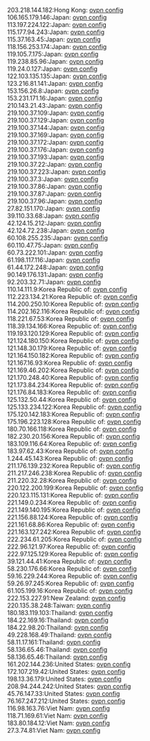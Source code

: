 203.218.144.182:Hong Kong: [ovpn config](vpn/203_218_144_182.ovpn)  
106.165.179.146:Japan: [ovpn config](vpn/106_165_179_146.ovpn)  
113.197.224.122:Japan: [ovpn config](vpn/113_197_224_122.ovpn)  
115.177.94.243:Japan: [ovpn config](vpn/115_177_94_243.ovpn)  
115.37.163.45:Japan: [ovpn config](vpn/115_37_163_45.ovpn)  
118.156.253.174:Japan: [ovpn config](vpn/118_156_253_174.ovpn)  
119.105.7.175:Japan: [ovpn config](vpn/119_105_7_175.ovpn)  
119.238.85.96:Japan: [ovpn config](vpn/119_238_85_96.ovpn)  
119.24.0.127:Japan: [ovpn config](vpn/119_24_0_127.ovpn)  
122.103.135.135:Japan: [ovpn config](vpn/122_103_135_135.ovpn)  
123.216.81.141:Japan: [ovpn config](vpn/123_216_81_141.ovpn)  
153.156.26.8:Japan: [ovpn config](vpn/153_156_26_8.ovpn)  
153.231.171.16:Japan: [ovpn config](vpn/153_231_171_16.ovpn)  
210.143.21.43:Japan: [ovpn config](vpn/210_143_21_43.ovpn)  
219.100.37.109:Japan: [ovpn config](vpn/219_100_37_109.ovpn)  
219.100.37.129:Japan: [ovpn config](vpn/219_100_37_129.ovpn)  
219.100.37.144:Japan: [ovpn config](vpn/219_100_37_144.ovpn)  
219.100.37.169:Japan: [ovpn config](vpn/219_100_37_169.ovpn)  
219.100.37.172:Japan: [ovpn config](vpn/219_100_37_172.ovpn)  
219.100.37.176:Japan: [ovpn config](vpn/219_100_37_176.ovpn)  
219.100.37.193:Japan: [ovpn config](vpn/219_100_37_193.ovpn)  
219.100.37.22:Japan: [ovpn config](vpn/219_100_37_22.ovpn)  
219.100.37.223:Japan: [ovpn config](vpn/219_100_37_223.ovpn)  
219.100.37.3:Japan: [ovpn config](vpn/219_100_37_3.ovpn)  
219.100.37.86:Japan: [ovpn config](vpn/219_100_37_86.ovpn)  
219.100.37.87:Japan: [ovpn config](vpn/219_100_37_87.ovpn)  
219.100.37.96:Japan: [ovpn config](vpn/219_100_37_96.ovpn)  
27.82.151.170:Japan: [ovpn config](vpn/27_82_151_170.ovpn)  
39.110.33.68:Japan: [ovpn config](vpn/39_110_33_68.ovpn)  
42.124.15.212:Japan: [ovpn config](vpn/42_124_15_212.ovpn)  
42.124.72.238:Japan: [ovpn config](vpn/42_124_72_238.ovpn)  
60.108.255.235:Japan: [ovpn config](vpn/60_108_255_235.ovpn)  
60.110.47.75:Japan: [ovpn config](vpn/60_110_47_75.ovpn)  
60.73.222.101:Japan: [ovpn config](vpn/60_73_222_101.ovpn)  
61.198.117.116:Japan: [ovpn config](vpn/61_198_117_116.ovpn)  
61.44.172.248:Japan: [ovpn config](vpn/61_44_172_248.ovpn)  
90.149.176.131:Japan: [ovpn config](vpn/90_149_176_131.ovpn)  
92.203.32.71:Japan: [ovpn config](vpn/92_203_32_71.ovpn)  
110.14.111.9:Korea Republic of: [ovpn config](vpn/110_14_111_9.ovpn)  
112.223.134.21:Korea Republic of: [ovpn config](vpn/112_223_134_21.ovpn)  
114.200.250.10:Korea Republic of: [ovpn config](vpn/114_200_250_10.ovpn)  
114.202.162.116:Korea Republic of: [ovpn config](vpn/114_202_162_116.ovpn)  
118.221.67.53:Korea Republic of: [ovpn config](vpn/118_221_67_53.ovpn)  
118.39.134.166:Korea Republic of: [ovpn config](vpn/118_39_134_166.ovpn)  
119.193.120.129:Korea Republic of: [ovpn config](vpn/119_193_120_129.ovpn)  
121.124.180.150:Korea Republic of: [ovpn config](vpn/121_124_180_150.ovpn)  
121.148.30.179:Korea Republic of: [ovpn config](vpn/121_148_30_179.ovpn)  
121.164.150.182:Korea Republic of: [ovpn config](vpn/121_164_150_182.ovpn)  
121.167.16.93:Korea Republic of: [ovpn config](vpn/121_167_16_93.ovpn)  
121.169.46.202:Korea Republic of: [ovpn config](vpn/121_169_46_202.ovpn)  
121.170.248.40:Korea Republic of: [ovpn config](vpn/121_170_248_40.ovpn)  
121.173.84.234:Korea Republic of: [ovpn config](vpn/121_173_84_234.ovpn)  
121.176.84.183:Korea Republic of: [ovpn config](vpn/121_176_84_183.ovpn)  
125.132.50.44:Korea Republic of: [ovpn config](vpn/125_132_50_44.ovpn)  
125.133.234.122:Korea Republic of: [ovpn config](vpn/125_133_234_122.ovpn)  
175.120.142.183:Korea Republic of: [ovpn config](vpn/175_120_142_183.ovpn)  
175.196.223.128:Korea Republic of: [ovpn config](vpn/175_196_223_128.ovpn)  
180.70.166.118:Korea Republic of: [ovpn config](vpn/180_70_166_118.ovpn)  
182.230.20.156:Korea Republic of: [ovpn config](vpn/182_230_20_156.ovpn)  
183.109.116.64:Korea Republic of: [ovpn config](vpn/183_109_116_64.ovpn)  
183.97.62.43:Korea Republic of: [ovpn config](vpn/183_97_62_43.ovpn)  
1.244.45.143:Korea Republic of: [ovpn config](vpn/1_244_45_143.ovpn)  
211.176.139.232:Korea Republic of: [ovpn config](vpn/211_176_139_232.ovpn)  
211.217.246.238:Korea Republic of: [ovpn config](vpn/211_217_246_238.ovpn)  
211.220.32.28:Korea Republic of: [ovpn config](vpn/211_220_32_28.ovpn)  
220.122.200.199:Korea Republic of: [ovpn config](vpn/220_122_200_199.ovpn)  
220.123.115.131:Korea Republic of: [ovpn config](vpn/220_123_115_131.ovpn)  
221.149.0.234:Korea Republic of: [ovpn config](vpn/221_149_0_234.ovpn)  
221.149.140.195:Korea Republic of: [ovpn config](vpn/221_149_140_195.ovpn)  
221.156.88.124:Korea Republic of: [ovpn config](vpn/221_156_88_124.ovpn)  
221.161.68.86:Korea Republic of: [ovpn config](vpn/221_161_68_86.ovpn)  
221.163.127.242:Korea Republic of: [ovpn config](vpn/221_163_127_242.ovpn)  
222.234.61.205:Korea Republic of: [ovpn config](vpn/222_234_61_205.ovpn)  
222.96.121.97:Korea Republic of: [ovpn config](vpn/222_96_121_97.ovpn)  
222.97.125.129:Korea Republic of: [ovpn config](vpn/222_97_125_129.ovpn)  
39.121.44.41:Korea Republic of: [ovpn config](vpn/39_121_44_41.ovpn)  
58.230.176.66:Korea Republic of: [ovpn config](vpn/58_230_176_66.ovpn)  
59.16.229.244:Korea Republic of: [ovpn config](vpn/59_16_229_244.ovpn)  
59.26.97.245:Korea Republic of: [ovpn config](vpn/59_26_97_245.ovpn)  
61.105.199.16:Korea Republic of: [ovpn config](vpn/61_105_199_16.ovpn)  
222.153.227.91:New Zealand: [ovpn config](vpn/222_153_227_91.ovpn)  
220.135.38.248:Taiwan: [ovpn config](vpn/220_135_38_248.ovpn)  
180.183.119.103:Thailand: [ovpn config](vpn/180_183_119_103.ovpn)  
184.22.169.16:Thailand: [ovpn config](vpn/184_22_169_16.ovpn)  
184.22.98.20:Thailand: [ovpn config](vpn/184_22_98_20.ovpn)  
49.228.168.49:Thailand: [ovpn config](vpn/49_228_168_49.ovpn)  
58.11.17.161:Thailand: [ovpn config](vpn/58_11_17_161.ovpn)  
58.136.65.46:Thailand: [ovpn config](vpn/58_136_65_46.ovpn)  
58.136.65.46:Thailand: [ovpn config](vpn/58_136_65_46.ovpn)  
161.202.144.236:United States: [ovpn config](vpn/161_202_144_236.ovpn)  
172.107.219.42:United States: [ovpn config](vpn/172_107_219_42.ovpn)  
198.13.36.179:United States: [ovpn config](vpn/198_13_36_179.ovpn)  
208.94.244.242:United States: [ovpn config](vpn/208_94_244_242.ovpn)  
45.76.147.33:United States: [ovpn config](vpn/45_76_147_33.ovpn)  
76.167.247.212:United States: [ovpn config](vpn/76_167_247_212.ovpn)  
116.98.163.76:Viet Nam: [ovpn config](vpn/116_98_163_76.ovpn)  
118.71.169.61:Viet Nam: [ovpn config](vpn/118_71_169_61.ovpn)  
183.80.184.12:Viet Nam: [ovpn config](vpn/183_80_184_12.ovpn)  
27.3.74.81:Viet Nam: [ovpn config](vpn/27_3_74_81.ovpn)  
